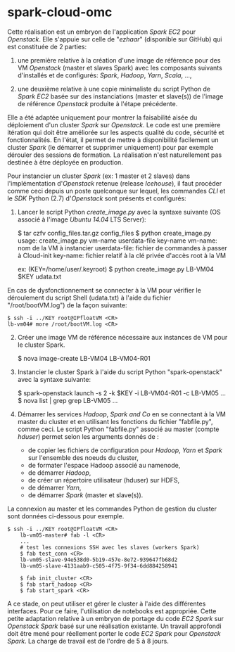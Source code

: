 # spark-cloud-omc
Cette réalisation est un embryon de l'application *Spark EC2* pour *Openstack*. Elle s'appuie sur celle de "_ezhaar_" (disponible sur GitHub) qui est constituée de 2 parties:

1. une première relative à la création d'une image de référence pour des VM *Openstack* (master et slaves Spark) avec les composants suivants d'installés et de configurés: *Spark*, *Hadoop*, *Yarn*, *Scala*, ...,

2. une deuxième relative à une copie minimaliste du script Python de *Spark EC2* basée sur des instanciations (master et slave(s)) de l'image de référence *Openstack* produite à l'étape précédente.

Elle a été adaptée uniquement pour montrer la faisabilité aisée du déploiement d'un cluster *Spark* sur *Openstack*. Le code est une première itération qui doit être améliorée sur les aspects qualité du code, sécurité et fonctionnalités. En l'état, il permet de mettre à disponibilité facilement un cluster *Spark* (le démarrer et supprimer uniquement) pour par exemple dérouler des sessions de formation. La réalisation n'est naturellement pas destinée à être déployée en production.

Pour instancier un cluster *Spark* (ex: 1 master et 2 slaves) dans l'implémentation d'*Openstack* retenue (release *Icehouse*), il faut procéder comme ceci depuis un poste quelconque sur lequel, les commandes *CLI* et le *SDK* Python (2.7) d'*Openstack* sont présents et configurés:

1. Lancer le script Python *create_image.py* avec la syntaxe suivante (OS associé à l'image *Ubuntu 14.04* LTS Server):

	$ tar czfv config_files.tar.gz config_files <CR>
	$ python create_image.py <CR>
	usage: create_image.py vm-name userdata-file key-name
		vm-name: nom de la VM à instancier
		userdata-file: fichier de commandes à passer à Cloud-init
		key-name: fichier relatif à la clé privée d'accès root à la VM
	
	ex: (KEY=/home/user/.keyroot)
	$ python create_image.py LB-VM04 $KEY udata.txt <CR>
  
  En cas de dysfonctionnement se connecter à la VM pour vérifier le déroulement du script Shell (udata.txt) à l'aide du fichier "/root/bootVM.log") de la façon suivante:

	$ ssh -i ../KEY root@IPfloatVM <CR>
	lb-vm04# more /root/bootVM.log <CR>

2. Créer une image VM de référence nécessaire aux instances de VM pour le cluster Spark.

	$ nova image-create LB-VM04 LB-VM04-R01 <CR>

3. Instancier le cluster Spark à l'aide du script Python "spark-openstack" avec la syntaxe suivante:

	$ spark-openstack launch -s 2 -k $KEY -i LB-VM04-R01 -c LB-VM05 <CR>
	...
	$ nova list | grep grep LB-VM05 <CR>
	...

4. Démarrer les services *Hadoop*, *Spark and Co* en se connectant à la VM master du cluster et en utilisant les fonctions du fichier "fabfile.py", comme ceci. Le script Python "fabfile.py" associé au master (compte *hduser*) permet selon les arguments donnés de :
    - de copier les fichiers de configuration pour *Hadoop*, *Yarn* et *Spark* sur l'ensemble des noeuds du cluster,
    - de formater l'espace Hadoop associé au namenode,
    - de démarrer *Hadoop*,
    - de créer un répertoire utilisateur (hduser) sur HDFS,
    - de démarrer *Yarn*,
    - de démarrer *Spark* (master et slave(s)).

La connexion au master et les commandes Python de gestion du cluster sont données ci-dessous pour exemple.

	$ ssh -i ../KEY root@IPfloatVM <CR>
        lb-vm05-master# fab -l <CR>
        ...
        # test les connexions SSH avec les slaves (workers Spark)
        $ fab test_conn <CR>
        lb-vm05-slave-94e538d0-5b19-457e-8e72-939647fb68d2
        lb-vm05-slave-4131aab9-c505-4f75-9f34-6dd884258941

        $ fab init_cluster <CR>
        $ fab start_hadoop <CR>
        $ fab start_spark <CR>

A ce stade, on peut utiliser et gérer le cluster à l'aide des différentes interfaces. Pour ce faire, l'utilisation de notebooks est appropriée. Cette petite adaptation relative à un embryon de portage du code *EC2 Spark* sur *Openstack Spark* basé sur une réalisation existante. Un travail approfondi doit être mené pour réellement porter le code *EC2 Spark* pour *Openstack Spark*. La charge de travail est de l'ordre de 5 à 8 jours.
